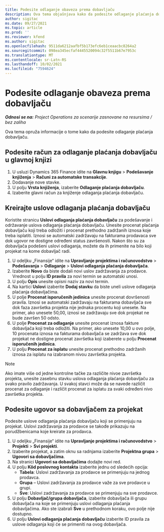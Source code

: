 ```yaml
---
title: Podesite odlaganje obaveza prema dobavljaču
description: Ova tema objašnjava kako da podesite odlaganje plaćanja dobavljaču.
author: sigitac
ms.date: 09/27/2021
ms.topic: article
ms.prod: ''
ms.reviewer: kfend
ms.author: sigitac
ms.openlocfilehash: 9511da6212aafbf5b173efc6eb1ceaacbc8264a2
ms.sourcegitcommit: 098ea345ecfaf4445520094c32f5511b67e7953c
ms.translationtype: MT
ms.contentlocale: sr-Latn-RS
ms.lasthandoff: 10/02/2021
ms.locfileid: "7594624"
---
```

# <a name="set-up-vendor-retention"></a>Podesite odlaganje obaveza prema dobavljaču

_**Odnosi se na:** Project Operations za scenarije zasnovane na resursima / bez zaliha_

Ova tema opruža informacije o tome kako da podesite odlaganje plaćanja dobavljaču.

## <a name="set-up-a-vendor-retention-account-in-general-ledger"></a>Podesite račun za odlaganje plaćanja dobavljaču u glavnoj knjizi

1. U usluzi Dynamics 365 Finance idite na **Glavnu knjigu** > **Podešavanje knjiženja** > **Računi za automatske transakcije**.
2. Dodavanje nove stavke.
3. U polju **Vrsta knjiženja**, izaberite **Odlaganje plaćanja dobavljaču**.
4. Izaberite glavni račun za knjiženje odlaganja plaćanja dobavljaču.

## <a name="create-vendor-retention-terms"></a>Kreirajte uslove odlaganja plaćanja dobavljaču

Koristite stranicu **Uslovi odlaganja plaćanja dobavljaču** za podešavanje i održavanje uslova odlaganja plaćanja dobavljaču. Unesite procenat plaćanja dobavljaču koji treba odložiti i procenat prethodno zadržanih iznosa koje treba isplatiti. Iznosi se automatski zadržavaju na fakturama prodavaca sve dok ugovor ne dostigne određeni status završenosti. Nakon što su za dobavljača podešeni uslovi odlaganja, možete da ih primenite na bilo koji projekat na kome dobavljač radi.

1. U odeljku „Finansije“ idite na **Upravljanje projektima i računovodstvo** > **Podešavanja** > **Odlaganje** > **Uslovi odlaganja plaćanja dobavljača**.
2. Izaberite **Novo** da biste dodali novi uslov zadržavanja za prodavce. Vrednost u polju **ID pravila** za novi termin se automatski unosi. 
3. U polju **Opis** unesite opisni naziv za novi termin.
4. Na kartici **Uslovi** izaberite **Dodaj stavku** da biste uneli uslove odlaganja plaćanja dobavljačima.
5. U polje **Procenat isporučenih jedinica** unesite procenat dovršenosti pravila. Iznosi se automatski zadržavaju na fakturama dobavljača sve dok faza završetka projekta nije jednaka procentu koji unesete. Na primer, ako unesete 50,00, iznosi se zadržavaju sve dok projekat ne bude završen 50 odsto.
6. U polje **Procenat za odlaganje** unesite procenat iznosa fakture dobavljača koji treba odložiti. Na primer, ako unesete 10,00 u ovo polje, 10 procenata iznosa na fakturama dobavljača se zadržava sve dok projekat ne dostigne procenat završetka koji izaberete u polju **Procenat isporučenih jedinica**.
7. U polju **Procenat za isplatu** unesite procenat prethodno zadržanih iznosa za isplatu na izabranom nivou završetka projekta.

> [!NOTE]
> Ako imate više od jedne kontrolne tačke za različite nivoe završetka projekta, unesite zasebnu stavku uslova odlaganja plaćanja dobavljaču za svako pravilo zadržavanja. U svakoj stavci može da se navede različit procenat za odlaganje i različit procenat za isplatu za svaki određeni nivo završetka projekta.

## <a name="set-up-a-vendor-agreement-for-the-project"></a>Podesite ugovor sa dobavljačem za projekat

Podesite uslove odlaganja plaćanja dobavljaču koji se primenjuju na projekat. Uslovi zadržavanja za prodavce se takođe prikazuju na porudžbenicama koje kreirate za prodavca.

1. U odeljku „Finansije“ idite na **Upravljanje projektima i računovodstvo** > **Projekti** > **Svi projekti**. 
2. Izaberite projekat, a zatim oknu sa radnjama izaberite **Projektna grupa** > **Ugovori sa dobavljačima**.
3. Na stranici **Ugovori sa dobavljačima** dodajte novi red.
4. U polju **Kôd poslovnog kontakta** izaberite jednu od sledećih opcija:
   - **Tabela**: Uslovi zadržavanja za prodavce se primenjuju na jednog prodavca.
   - **Grupa** – Uslovi zadržavanja za prodavce važe za sve prodavce u grupi.
   - **Sve**: Uslovi zadržavanja za prodavce se primenjuju na sve prodavce.
5. U polju **Dobavljač/grupa dobavljača**, izaberite dobavljača ili grupu dobavljača na koje se primenjuju uslovi odlaganja plaćanja dobavljačima. Ako ste izabrali **Sve** u prethodnom koraku, ovo polje nije dostupno.
6. U polju **Uslovi odlaganja plaćanja dobavljaču** izaberite ID pravila za uslove odlaganja koji će se primeniti na ovog dobavljača.

